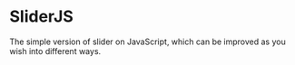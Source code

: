 # SliderJS
The simple version of slider on JavaScript, which can be improved as you wish into different ways.
